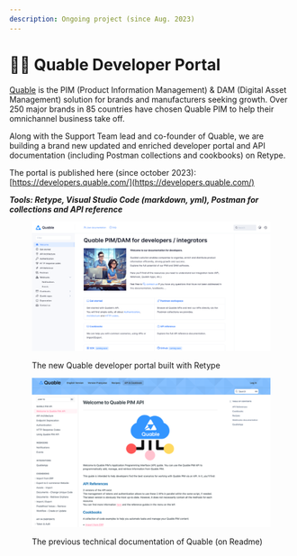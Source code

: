 ```yaml
---
description: Ongoing project (since Aug. 2023)
---
```


# 👩‍💻 Quable Developer Portal

[Quable](https://www.quable.com/) is the PIM (Product Information Management) & DAM (Digital Asset Management) solution for brands and manufacturers seeking growth. Over 250 major brands in 85 countries have chosen Quable PIM to help their omnichannel business take off.

Along with the Support Team lead and co-founder of Quable, we are building a brand new updated and enriched developer portal and API documentation (including Postman collections and cookbooks) on Retype.

The portal is published here (since october 2023): [https://developers.quable.com/](https://developers.quable.com/)

_**Tools: Retype, Visual Studio Code (markdown, yml), Postman for collections and API reference**_

<figure><img src="../.gitbook/assets/image (7).png" alt=""><figcaption><p>The new Quable developer portal built with Retype</p></figcaption></figure>

<figure><img src="../.gitbook/assets/image (2).png" alt=""><figcaption><p>The previous technical documentation of Quable (on Readme)</p></figcaption></figure>

